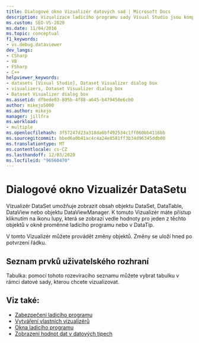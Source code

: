```yaml
---
title: Dialogové okno Vizualizér datových sad | Microsoft Docs
description: Vizualizace ladicího programu sady Visual Studio jsou komponenty, které zobrazují data. Pomocí Vizualizér datových sad můžete zobrazit obsah objektu DataSet, DataTable, DataView nebo objektu DataViewManager.
ms.custom: SEO-VS-2020
ms.date: 11/04/2016
ms.topic: conceptual
f1_keywords:
- vs.debug.dataviewer
dev_langs:
- CSharp
- VB
- FSharp
- C++
helpviewer_keywords:
- datasets [Visual Studio], Dataset Visualizer dialog box
- visualizers, Dataset Visualizer dialog box
- Dataset Visualizer dialog box
ms.assetid: dfbede03-805b-4f88-a645-b479450e6cb0
author: mikejo5000
ms.author: mikejo
manager: jillfra
ms.workload:
- multiple
ms.openlocfilehash: 3f57247d23a318da6bf492534c1ff060bb4116bb
ms.sourcegitcommit: bbed6a0b41ac4c4a24e8581ff3b34d96345ddb00
ms.translationtype: MT
ms.contentlocale: cs-CZ
ms.lasthandoff: 12/03/2020
ms.locfileid: "96560470"
---
```

# <a name="dataset-visualizer-dialog-box"></a>Dialogové okno Vizualizér DataSetu
Vizualizér DataSet umožňuje zobrazit obsah objektu DataSet, DataTable, DataView nebo objektu DataViewManager. K tomuto Vizualizér máte přístup kliknutím na ikonu lupy, která se zobrazí vedle hodnoty pro jeden z těchto objektů v okně proměnné ladicího programu nebo v DataTip.

 V tomto Vizualizér můžete provádět změny objektů. Změny se uloží hned po potvrzení řádku.

## <a name="uielement-list"></a>Seznam prvků uživatelského rozhraní
 Tabulka: pomocí tohoto rozevíracího seznamu můžete vybrat tabulku v rámci datové sady, kterou chcete vizualizovat.

## <a name="see-also"></a>Viz také:

- [Zabezpečení ladicího programu](../debugger/debugger-security.md)
- [Vytváření vlastních vizualizérů](../debugger/create-custom-visualizers-of-data.md)
- [Okna ladicího programu](../debugger/debugger-windows.md)
- [Zobrazení hodnot dat v datových tipech](../debugger/view-data-values-in-data-tips-in-the-code-editor.md)